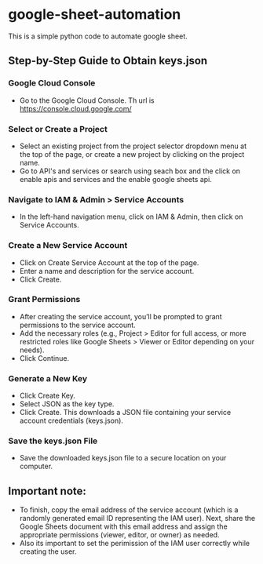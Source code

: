 # google-sheet-automation
This is a simple python code to automate google sheet.

## Step-by-Step Guide to Obtain keys.json
### Google Cloud Console
* Go to the Google Cloud Console. Th url is https://console.cloud.google.com/

### Select or Create a Project
* Select an existing project from the project selector dropdown menu at the top of the page, or create a new project by clicking on the project name.
* Go to API's and services or search using seach box and the click on enable apis and services and the enable google sheets api.

### Navigate to IAM & Admin > Service Accounts
* In the left-hand navigation menu, click on IAM & Admin, then click on Service Accounts.

### Create a New Service Account
* Click on Create Service Account at the top of the page.
* Enter a name and description for the service account.
* Click Create.

### Grant Permissions
* After creating the service account, you’ll be prompted to grant permissions to the service account.
* Add the necessary roles (e.g., Project > Editor for full access, or more restricted roles like Google Sheets > Viewer or Editor depending on your needs).
* Click Continue.

### Generate a New Key
* Click Create Key.
* Select JSON as the key type.
* Click Create. This downloads a JSON file containing your service account credentials (keys.json).

### Save the keys.json File
* Save the downloaded keys.json file to a secure location on your computer.


## Important note:
* To finish, copy the email address of the service account (which is a randomly generated email ID representing the IAM user). Next, share the Google Sheets document with this email address and assign the appropriate permissions (viewer, editor, or owner) as needed.
* Also its important to set the perimission of the IAM user correctly while creating the user.
